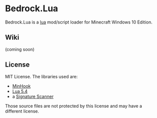 # Bedrock.Lua

Bedrock.Lua is a [lua](https://www.lua.org) mod/script loader for Minecraft Windows 10 Edition.

## Wiki

(coming soon)

## License

MIT License. The libraries used are:

- [MinHook](https://github.com/TsudaKageyu/minhook)
- [Lua 5.4](https://www.lua.org/download.html)
- a [Signature Scanner](https://github.com/Imrglop/SignatureScanner)

Those source files are not protected by this license and may have a different license.